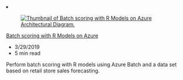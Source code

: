 <!-- This file is automatically generated by build/architectures/build_index.py. Any updates will be lost. -->

<!-- markdownlint-disable MD033 -->

<li class="grid-item item-column" data-categories="AI + Machine Learning Developer Tools ">
<article class="card">
    <div class="card-header has-margin-bottom-none" aria-hidden="true">
        <figure class="image diagram has-height-175 has-overflow-hidden level">
            <a href="/azure/architecture/reference-architectures/ai/batch-scoring-r-models"><img src="/azure/architecture/browse/thumbs/batch-scoring-R-models.png" class="diagram" alt="Thumbnail of Batch scoring with R Models on Azure Architectural Diagram." data-linktype="relative-path"></a>
        </figure>
    </div>
    <div class="card-content">
        <a class="card-content-title has-margin-top-none" href="/azure/architecture/reference-architectures/ai/batch-scoring-r-models">
            <p>Batch scoring with R Models on Azure</p>
        </a>
        <ul class="card-content-metadata">
            <li>3/29/2019</li>
            <li>5 min read</li>
        </ul>
        <p class="card-content-description">Perform batch scoring with R models using Azure Batch and a data set based on retail store sales forecasting.</p>
        <div class="bottom-to-top-fade is-hidden-mobile"></div>
    </div>
</article>
</li>
